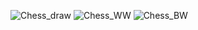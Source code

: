 ![Chess_draw](https://user-images.githubusercontent.com/74967520/115356534-52e59c80-a1ee-11eb-991c-55beffd9e673.png)
![Chess_WW](https://user-images.githubusercontent.com/74967520/115356540-5416c980-a1ee-11eb-85a5-611d3f5cc03c.png)
![Chess_BW](https://user-images.githubusercontent.com/74967520/115356545-54af6000-a1ee-11eb-802d-23874dab47dd.png)
